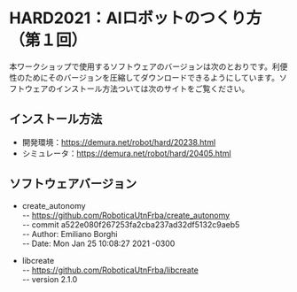 # HARD2021：AIロボットのつくり方（第１回）

本ワークショップで使用するソフトウェアのバージョンは次のとおりです。利便性のためにそのバージョンを圧縮してダウンロードできるようにしています。ソフトウェアのインストール方法ついては次のサイトをご覧ください。

## インストール方法  
- 開発環境：https://demura.net/robot/hard/20238.html
- シミュレータ：https://demura.net/robot/hard/20405.html


## ソフトウェアバージョン　　
- create_autonomy  
--  https://github.com/RoboticaUtnFrba/create_autonomy  
-- commit a522e080f267253fa2cba237ad32df5132c9aeb5  
-- Author: Emiliano Borghi  
-- Date: Mon Jan 25 10:08:27 2021 -0300  

- libcreate  
-- https://github.com/RoboticaUtnFrba/libcreate  
-- version 2.1.0
